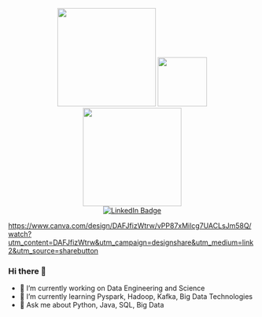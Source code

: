 <div id="header" align="center">
  <img src="https://media.giphy.com/media/Sw7L43eex8cy6MczWC/giphy.gif" width="200"/>
  <img src="https://media.giphy.com/media/M9gbBd9nbDrOTu1Mqx/giphy.gif" width="100"/>
  <img src="https://media.giphy.com/media/xT0BKi1TLjmKiu1HGg/giphy.gif" width="200"/>
  <div id="badges">
  <a href="https://www.linkedin.com/in/ibrahimburakezdemir/">
    <img src="https://img.shields.io/badge/LinkedIn-blue?style=for-the-badge&logo=linkedin&logoColor=white" alt="LinkedIn Badge"/>
  </a>
</div>
</div>

https://www.canva.com/design/DAFJfizWtrw/vPP87xMilcg7UACLsJm58Q/watch?utm_content=DAFJfizWtrw&utm_campaign=designshare&utm_medium=link2&utm_source=sharebutton

### Hi there 👋

- 🔭 I’m currently working on Data Engineering and Science
- 🌱 I’m currently learning Pyspark, Hadoop, Kafka, Big Data Technologies
- 💬 Ask me about Python, Java, SQL, Big Data
